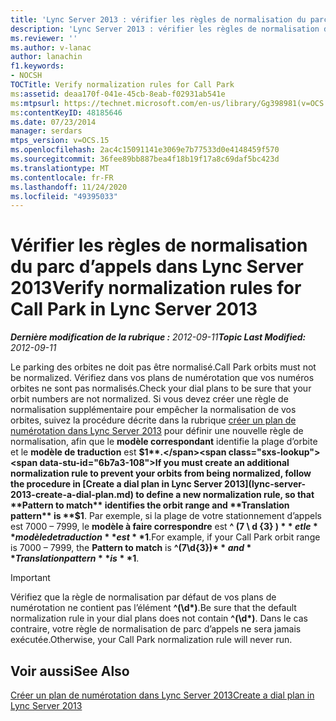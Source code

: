 ```yaml
---
title: 'Lync Server 2013 : vérifier les règles de normalisation du parc d’appels'
description: 'Lync Server 2013 : vérifier les règles de normalisation du parc d’appels.'
ms.reviewer: ''
ms.author: v-lanac
author: lanachin
f1.keywords:
- NOCSH
TOCTitle: Verify normalization rules for Call Park
ms:assetid: deaa170f-041e-45cb-8eab-f02931ab541e
ms:mtpsurl: https://technet.microsoft.com/en-us/library/Gg398981(v=OCS.15)
ms:contentKeyID: 48185646
ms.date: 07/23/2014
manager: serdars
mtps_version: v=OCS.15
ms.openlocfilehash: 2ac4c15091141e3069e7b77533d0e4148459f570
ms.sourcegitcommit: 36fee89bb887bea4f18b19f17a8c69daf5bc423d
ms.translationtype: MT
ms.contentlocale: fr-FR
ms.lasthandoff: 11/24/2020
ms.locfileid: "49395033"
---
```

# <a name="verify-normalization-rules-for-call-park-in-lync-server-2013"></a><span data-ttu-id="6b7a3-103">Vérifier les règles de normalisation du parc d’appels dans Lync Server 2013</span><span class="sxs-lookup"><span data-stu-id="6b7a3-103">Verify normalization rules for Call Park in Lync Server 2013</span></span>

<div data-xmlns="http://www.w3.org/1999/xhtml">

<div class="topic" data-xmlns="http://www.w3.org/1999/xhtml" data-msxsl="urn:schemas-microsoft-com:xslt" data-cs="https://msdn.microsoft.com/">

<div data-asp="https://msdn2.microsoft.com/asp">



</div>

<div id="mainSection">

<div id="mainBody"><span data-ttu-id="6b7a3-104">

<span> </span></span><span class="sxs-lookup"><span data-stu-id="6b7a3-104">

<span> </span></span></span>

<span data-ttu-id="6b7a3-105">_**Dernière modification de la rubrique :** 2012-09-11_</span><span class="sxs-lookup"><span data-stu-id="6b7a3-105">_**Topic Last Modified:** 2012-09-11_</span></span>

<span data-ttu-id="6b7a3-106">Le parking des orbites ne doit pas être normalisé.</span><span class="sxs-lookup"><span data-stu-id="6b7a3-106">Call Park orbits must not be normalized.</span></span> <span data-ttu-id="6b7a3-107">Vérifiez dans vos plans de numérotation que vos numéros orbites ne sont pas normalisés.</span><span class="sxs-lookup"><span data-stu-id="6b7a3-107">Check your dial plans to be sure that your orbit numbers are not normalized.</span></span> <span data-ttu-id="6b7a3-108">Si vous devez créer une règle de normalisation supplémentaire pour empêcher la normalisation de vos orbites, suivez la procédure décrite dans la rubrique [créer un plan de numérotation dans Lync Server 2013](lync-server-2013-create-a-dial-plan.md) pour définir une nouvelle règle de normalisation, afin que le **modèle correspondant** identifie la plage d’orbite et le **modèle de traduction** est **$1**.</span><span class="sxs-lookup"><span data-stu-id="6b7a3-108">If you must create an additional normalization rule to prevent your orbits from being normalized, follow the procedure in [Create a dial plan in Lync Server 2013](lync-server-2013-create-a-dial-plan.md) to define a new normalization rule, so that **Pattern to match** identifies the orbit range and **Translation pattern** is **$1**.</span></span> <span data-ttu-id="6b7a3-109">Par exemple, si la plage de votre stationnement d’appels est 7000 – 7999, le **modèle à faire correspondre** est **^ (7 \\ d {3} ) $** et le **modèle de traduction** est **$1**.</span><span class="sxs-lookup"><span data-stu-id="6b7a3-109">For example, if your Call Park orbit range is 7000 – 7999, the **Pattern to match** is **^(7\\d{3})$** and **Translation pattern** is **$1**.</span></span>

<div>


> [!IMPORTANT]  
> <span data-ttu-id="6b7a3-110">Vérifiez que la règle de normalisation par défaut de vos plans de numérotation ne contient pas l’élément <STRONG>^(\d\*)</STRONG>.</span><span class="sxs-lookup"><span data-stu-id="6b7a3-110">Be sure that the default normalization rule in your dial plans does not contain <STRONG>^(\d\*)</STRONG>.</span></span> <span data-ttu-id="6b7a3-111">Dans le cas contraire, votre règle de normalisation de parc d’appels ne sera jamais exécutée.</span><span class="sxs-lookup"><span data-stu-id="6b7a3-111">Otherwise, your Call Park normalization rule will never run.</span></span>



</div>

<div>

## <a name="see-also"></a><span data-ttu-id="6b7a3-112">Voir aussi</span><span class="sxs-lookup"><span data-stu-id="6b7a3-112">See Also</span></span>


[<span data-ttu-id="6b7a3-113">Créer un plan de numérotation dans Lync Server 2013</span><span class="sxs-lookup"><span data-stu-id="6b7a3-113">Create a dial plan in Lync Server 2013</span></span>](lync-server-2013-create-a-dial-plan.md)  
  

<span data-ttu-id="6b7a3-114"></div>

</div>

<span> </span>

</div>

</div>

</span><span class="sxs-lookup"><span data-stu-id="6b7a3-114"></div>

</div>

<span> </span>

</div>

</div>

</span></span></div>


